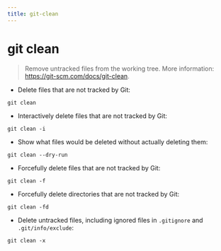 ```yaml
---
title: git-clean
---
```

# git clean

> Remove untracked files from the working tree.
> More information: <https://git-scm.com/docs/git-clean>.

- Delete files that are not tracked by Git:

`git clean`

- Interactively delete files that are not tracked by Git:

`git clean -i`

- Show what files would be deleted without actually deleting them:

`git clean --dry-run`

- Forcefully delete files that are not tracked by Git:

`git clean -f`

- Forcefully delete directories that are not tracked by Git:

`git clean -fd`

- Delete untracked files, including ignored files in `.gitignore` and `.git/info/exclude`:

`git clean -x`

